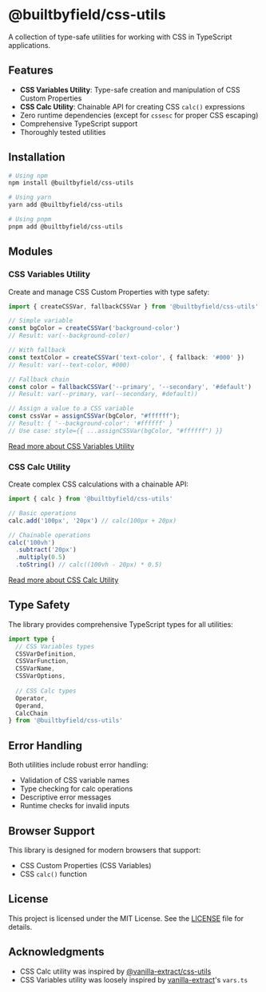 # @builtbyfield/css-utils

A collection of type-safe utilities for working with CSS in TypeScript applications.

## Features

- **CSS Variables Utility**: Type-safe creation and manipulation of CSS Custom Properties
- **CSS Calc Utility**: Chainable API for creating CSS `calc()` expressions
- Zero runtime dependencies (except for `cssesc` for proper CSS escaping)
- Comprehensive TypeScript support
- Thoroughly tested utilities

## Installation

```bash
# Using npm
npm install @builtbyfield/css-utils

# Using yarn
yarn add @builtbyfield/css-utils

# Using pnpm
pnpm add @builtbyfield/css-utils
```

## Modules

### CSS Variables Utility

Create and manage CSS Custom Properties with type safety:

```typescript
import { createCSSVar, fallbackCSSVar } from '@builtbyfield/css-utils'

// Simple variable
const bgColor = createCSSVar('background-color')
// Result: var(--background-color)

// With fallback
const textColor = createCSSVar('text-color', { fallback: '#000' })
// Result: var(--text-color, #000)

// Fallback chain
const color = fallbackCSSVar('--primary', '--secondary', '#default')
// Result: var(--primary, var(--secondary, #default))

// Assign a value to a CSS variable
const cssVar = assignCSSVar(bgColor, "#ffffff");
// Result: { '--background-color': '#ffffff' }
// Use case: style={{ ...assignCSSVar(bgColor, "#ffffff") }}
```

[Read more about CSS Variables Utility](src/vars/README.md)

### CSS Calc Utility

Create complex CSS calculations with a chainable API:

```typescript
import { calc } from '@builtbyfield/css-utils'

// Basic operations
calc.add('100px', '20px') // calc(100px + 20px)

// Chainable operations
calc('100vh')
  .subtract('20px')
  .multiply(0.5)
  .toString() // calc((100vh - 20px) * 0.5)
```

[Read more about CSS Calc Utility](src/calc/README.md)

## Type Safety

The library provides comprehensive TypeScript types for all utilities:

```typescript
import type {
  // CSS Variables types
  CSSVarDefinition,
  CSSVarFunction,
  CSSVarName,
  CSSVarOptions,
  
  // CSS Calc types
  Operator,
  Operand,
  CalcChain
} from '@builtbyfield/css-utils'
```

## Error Handling

Both utilities include robust error handling:

- Validation of CSS variable names
- Type checking for calc operations
- Descriptive error messages
- Runtime checks for invalid inputs

## Browser Support

This library is designed for modern browsers that support:

- CSS Custom Properties (CSS Variables)
- CSS `calc()` function

## License

This project is licensed under the MIT License. See the [LICENSE](LICENSE) file for details.

## Acknowledgments

- CSS Calc utility was inspired by [@vanilla-extract/css-utils](https://github.com/vanilla-extract-css/vanilla-extract/tree/master/packages/utils)
- CSS Variables utility was loosely inspired by [vanilla-extract](https://vanilla-extract.style/)'s `vars.ts`
